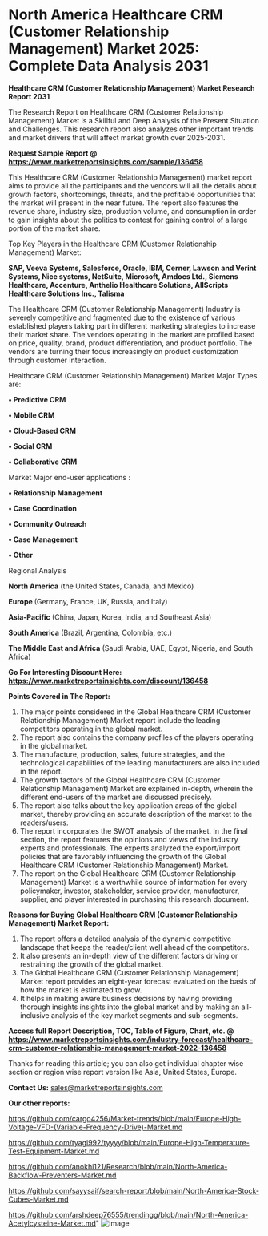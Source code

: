 # North America Healthcare CRM (Customer Relationship Management) Market 2025: Complete Data Analysis 2031

<strong>Healthcare CRM (Customer Relationship Management) Market Research Report 2031</strong>

The Research Report on Healthcare CRM (Customer Relationship Management) Market is a Skillful and Deep Analysis of the Present Situation and Challenges. This research report also analyzes other important trends and market drivers that will affect market growth over 2025-2031.

<strong>Request Sample Report @ <a href=https://www.marketreportsinsights.com/sample/136458>https://www.marketreportsinsights.com/sample/136458</a></strong>

This Healthcare CRM (Customer Relationship Management) market report aims to provide all the participants and the vendors will all the details about growth factors, shortcomings, threats, and the profitable opportunities that the market will present in the near future. The report also features the revenue share, industry size, production volume, and consumption in order to gain insights about the politics to contest for gaining control of a large portion of the market share.

Top Key Players in the Healthcare CRM (Customer Relationship Management) Market:

<strong>SAP, Veeva Systems, Salesforce, Oracle, IBM, Cerner, Lawson and Verint Systems, Nice systems, NetSuite, Microsoft, Amdocs Ltd., Siemens Healthcare, Accenture, Anthelio Healthcare Solutions, AllScripts Healthcare Solutions Inc., Talisma</strong>

The Healthcare CRM (Customer Relationship Management) Industry is severely competitive and fragmented due to the existence of various established players taking part in different marketing strategies to increase their market share. The vendors operating in the market are profiled based on price, quality, brand, product differentiation, and product portfolio. The vendors are turning their focus increasingly on product customization through customer interaction.

Healthcare CRM (Customer Relationship Management) Market Major Types are:

<strong>• Predictive CRM

• Mobile CRM

• Cloud-Based CRM

• Social CRM

• Collaborative CRM</strong>

Market Major end-user applications :

<strong>• Relationship Management

• Case Coordination

• Community Outreach

• Case Management

• Other</strong>

Regional Analysis

</u><strong><b>North America</b></strong> (the United States, Canada, and Mexico)

<strong><b>Europe </b></strong>(Germany, France, UK, Russia, and Italy)

<strong><b>Asia-Pacific</b></strong> (China, Japan, Korea, India, and Southeast Asia)

<strong><b>South America</b></strong> (Brazil, Argentina, Colombia, etc.)

<strong><b>The Middle East and Africa</b></strong> (Saudi Arabia, UAE, Egypt, Nigeria, and South Africa)

<strong>Go For Interesting Discount Here: <a href=https://www.marketreportsinsights.com/discount/136458>https://www.marketreportsinsights.com/discount/136458</a></strong>

<strong>Points Covered in The Report:</strong>
<ol>
  <li>The major points considered in the Global Healthcare CRM (Customer Relationship Management) Market report include the leading competitors operating in the global market.</li>
  <li>The report also contains the company profiles of the players operating in the global market.</li>
  <li>The manufacture, production, sales, future strategies, and the technological capabilities of the leading manufacturers are also included in the report.</li>
  <li>The growth factors of the Global Healthcare CRM (Customer Relationship Management) Market are explained in-depth, wherein the different end-users of the market are discussed precisely.</li>
  <li>The report also talks about the key application areas of the global market, thereby providing an accurate description of the market to the readers/users.</li>
  <li>The report incorporates the SWOT analysis of the market. In the final section, the report features the opinions and views of the industry experts and professionals. The experts analyzed the export/import policies that are favorably influencing the growth of the Global Healthcare CRM (Customer Relationship Management) Market.</li>
  <li>The report on the Global Healthcare CRM (Customer Relationship Management) Market is a worthwhile source of information for every policymaker, investor, stakeholder, service provider, manufacturer, supplier, and player interested in purchasing this research document.</li>
</ol>
<strong>Reasons for Buying Global Healthcare CRM (Customer Relationship Management) Market Report:</strong>

<ol>
  <li>The report offers a detailed analysis of the dynamic competitive landscape that keeps the reader/client well ahead of the competitors.</li>
  <li>It also presents an in-depth view of the different factors driving or restraining the growth of the global market.</li>
  <li>The Global Healthcare CRM (Customer Relationship Management) Market report provides an eight-year forecast evaluated on the basis of how the market is estimated to grow.</li>
  <li>It helps in making aware business decisions by having providing thorough insights insights into the global market and by making an all-inclusive analysis of the key market segments and sub-segments.</li>
</ol>
<strong>Access full Report Description, TOC, Table of Figure, Chart, etc. @ <a href=https://www.marketreportsinsights.com/industry-forecast/healthcare-crm-customer-relationship-management-market-2022-136458>https://www.marketreportsinsights.com/industry-forecast/healthcare-crm-customer-relationship-management-market-2022-136458</a></strong>


Thanks for reading this article; you can also get individual chapter wise section or region wise report version like Asia, United States, Europe.

<strong>Contact Us:</strong>
sales@marketreportsinsights.com

<strong>Our other reports:</strong>

<a href=https://github.com/cargo4256/Market-trends/blob/main/Europe-High-Voltage-VFD-(Variable-Frequency-Drive)-Market.md>https://github.com/cargo4256/Market-trends/blob/main/Europe-High-Voltage-VFD-(Variable-Frequency-Drive)-Market.md</a>

<a href=https://github.com/tyagi992/tyyyy/blob/main/Europe-High-Temperature-Test-Equipment-Market.md>https://github.com/tyagi992/tyyyy/blob/main/Europe-High-Temperature-Test-Equipment-Market.md</a>

<a href=https://github.com/anokhi121/Research/blob/main/North-America-Backflow-Preventers-Market.md>https://github.com/anokhi121/Research/blob/main/North-America-Backflow-Preventers-Market.md</a>

<a href=https://github.com/sayysaif/search-report/blob/main/North-America-Stock-Cubes-Market.md>https://github.com/sayysaif/search-report/blob/main/North-America-Stock-Cubes-Market.md</a>

<a href=https://github.com/arshdeep76555/trendingg/blob/main/North-America-Acetylcysteine-Market.md>https://github.com/arshdeep76555/trendingg/blob/main/North-America-Acetylcysteine-Market.md</a>"
![image](https://github.com/user-attachments/assets/91d3425f-ebe5-4334-97b3-aac36b9a497f)
